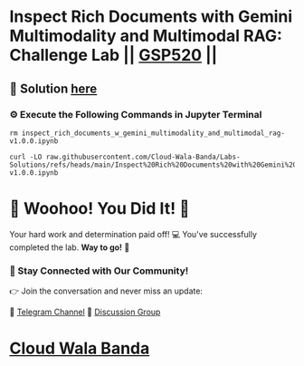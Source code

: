 # Inspect Rich Documents with Gemini Multimodality and Multimodal RAG: Challenge Lab || [GSP520](https://www.cloudskillsboost.google/focuses/87625?parent=catalog) ||

## 🔑 Solution [here](https://youtu.be/wl3ZQ7XK2Fw)

### ⚙️ Execute the Following Commands in Jupyter Terminal

```
rm inspect_rich_documents_w_gemini_multimodality_and_multimodal_rag-v1.0.0.ipynb

curl -LO raw.githubusercontent.com/Cloud-Wala-Banda/Labs-Solutions/refs/heads/main/Inspect%20Rich%20Documents%20with%20Gemini%20Multimodality%20and%20Multimodal%20RAG%20Challenge%20Lab/inspect_rich_documents_w_gemini_multimodality_and_multimodal_rag-v1.0.0.ipynb

```

# 🎉 Woohoo! You Did It! 🎉

Your hard work and determination paid off! 💻
You've successfully completed the lab. **Way to go!** 🚀

### 💬 Stay Connected with Our Community!

👉 Join the conversation and never miss an update:

📢 [Telegram Channel](https://t.me/cloudwalabanda)
👥 [Discussion Group](https://t.me/cloudwalabandachats)

# [Cloud Wala Banda](https://www.youtube.com/@cloudwalabanda)
